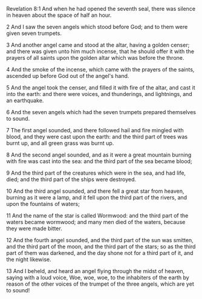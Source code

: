 Revelation 8:1 And when he had opened the seventh seal, there was silence in heaven about the space of half an hour.

2 And I saw the seven angels which stood before God; and to them were given seven trumpets.

3 And another angel came and stood at the altar, having a golden censer; and there was given unto him much incense, that he should offer it with the prayers of all saints upon the golden altar which was before the throne.

4 And the smoke of the incense, which came with the prayers of the saints, ascended up before God out of the angel's hand.

5 And the angel took the censer, and filled it with fire of the altar, and cast it into the earth: and there were voices, and thunderings, and lightnings, and an earthquake.

6 And the seven angels which had the seven trumpets prepared themselves to sound.

7 The first angel sounded, and there followed hail and fire mingled with blood, and they were cast upon the earth: and the third part of trees was burnt up, and all green grass was burnt up.

8 And the second angel sounded, and as it were a great mountain burning with fire was cast into the sea: and the third part of the sea became blood;

9 And the third part of the creatures which were in the sea, and had life, died; and the third part of the ships were destroyed.

10 And the third angel sounded, and there fell a great star from heaven, burning as it were a lamp, and it fell upon the third part of the rivers, and upon the fountains of waters;

11 And the name of the star is called Wormwood: and the third part of the waters became wormwood; and many men died of the waters, because they were made bitter.

12 And the fourth angel sounded, and the third part of the sun was smitten, and the third part of the moon, and the third part of the stars; so as the third part of them was darkened, and the day shone not for a third part of it, and the night likewise.

13 And I beheld, and heard an angel flying through the midst of heaven, saying with a loud voice, Woe, woe, woe, to the inhabiters of the earth by reason of the other voices of the trumpet of the three angels, which are yet to sound!
